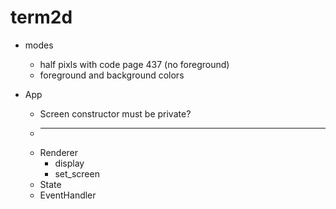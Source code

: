# term2d

* modes
    * half pixls with code page 437 (no foreground)
    * foreground and background colors


* App
    * Screen constructor must be private?
    * ----
    * Renderer
        * display
        * set_screen
    * State
    * EventHandler

